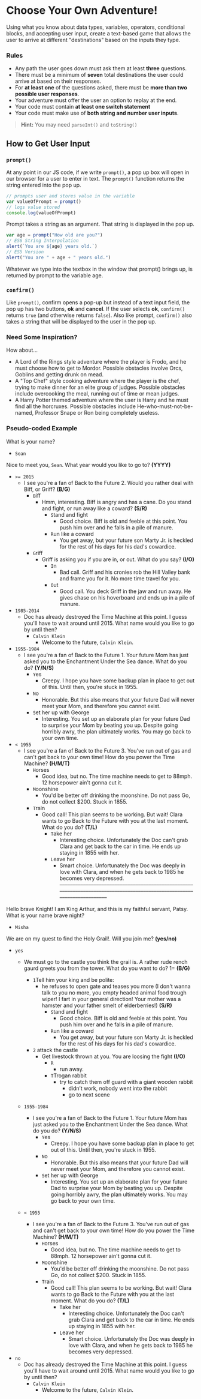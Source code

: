 # Choose Your Own Adventure!

Using what you know about data types, variables, operators, conditional blocks, and accepting user input, create a text-based game that allows the user to arrive at different "destinations" based on the inputs they type.

### Rules
* Any path the user goes down must ask them at least **three** questions.
* There must be a minimum of **seven** total destinations the user could arrive at based on their responses.
* For **at least one** of the questions asked, there must be **more than two possible user responses**.
* Your adventure must offer the user an option to replay at the end.
* Your code must contain **at least one switch statement**
* Your code must make use of **both string and number user inputs**.

> **Hint:** You may need `parseInt()` and `toString()`

## How to Get User Input

### `prompt()`

At any point in our JS code, if we write `prompt()`, a pop up box will open in our browser for a user to enter in text. The `prompt()` function returns the string entered into the pop up.

```js
// prompts user and stores value in the variable
var valueOfPrompt = prompt()
// logs value stored
console.log(valueOfPrompt)
```

Prompt takes a string as an argument. That string is displayed in the pop up.

```js
var age = prompt("How old are you?")
// ES6 String Interpolation
alert(`You are ${age} years old.`)
// ES5 Version
alert("You are " + age + " years old.")
```

Whatever we type into the textbox in the window that prompt() brings up, is returned by prompt to the variable age.

### `confirm()`

Like `prompt()`, confirm opens a pop-up but instead of a text input field, the pop up has two buttons, **ok** and **cancel**. If the user selects **ok**, `confirm()` returns `true` (and otherwise returns `false`). Also like prompt, `confirm()` also takes a string that will be displayed to the user in the pop up.


### Need Some Inspiration?

How about...
* A Lord of the Rings style adventure where the player is Frodo, and he must choose how to get to Mordor. Possible obstacles involve Orcs, Goblins and getting drunk on mead.
* A "Top Chef" style cooking adventure where the player is the chef, trying to make dinner for an elite group of judges. Possible obstacles include overcooking the meal, running out of time or mean judges.
* A Harry Potter themed adventure where the user is Harry and he must find all the horcruxes. Possible obstacles include He-who-must-not-be-named, Professor Snape or Ron being completely useless.

### Pseudo-coded Example

What is your name?
* `Sean`

Nice to meet you, `Sean`. What year would you like to go to? **(YYYY)**
* `>= 2015`
    * I see you're a fan of Back to the Future 2. Would you rather deal with Biff, or Griff? **(B/G)**
        * `B`iff
            * Hmm, interesting. Biff is angry and has a cane. Do you stand and fight, or run away like a coward? **(S/R)**
                * `S`tand and fight
                    * Good choice. Biff is old and feeble at this point. You push him over and he falls in a pile of manure.
                * `R`un like a coward
                    * You get away, but your future son Marty Jr. is heckled for the rest of his days for his dad's cowardice.
        * `G`riff
            * Griff is asking you if you are in, or out. What do you say? **(I/O)**
                * `I`n
                    * Bad call. Griff and his cronies rob the Hill Valley bank and frame you for it. No more time travel for you.
                * `O`ut
                    * Good call. You deck Griff in the jaw and run away. He gives chase on his hoverboard and ends up in a pile of manure.
* `1985-2014`
    * Doc has already destroyed the Time Machine at this point. I guess you'll have to wait around until 2015. What name would you like to go by until then?
        * `Calvin Klein`
            * Welcome to the future, `Calvin Klein`.
* `1955-1984`
    * I see you're a fan of Back to the Future 1. Your future Mom has just asked you to the Enchantment Under the Sea dance. What do you do? **(Y/N/S)**
        * `Y`es
            * Creepy. I hope you have some backup plan in place to get out of this. Until then, you're stuck in 1955.
        * `N`o
            * Honorable. But this also means that your future Dad will never meet your Mom, and therefore you cannot exist.
        * `S`et her up with George
            * Interesting. You set up an elaborate plan for your future Dad to surprise your Mom by beating you up. Despite going horribly awry, the plan ultimately works. You may go back to your own time.
* `< 1955`
    * I see you're a fan of Back to the Future 3. You've run out of gas and can't get back to your own time! How do you power the Time Machine? **(H/M/T)**
        * `H`orses
            * Good idea, but no. The time machine needs to get to 88mph. 12 horsepower ain't gonna cut it.
        * `M`oonshine
            * You'd be better off drinking the moonshine. Do not pass Go, do not collect $200. Stuck in 1855.
        * `T`rain
            * Good call! This plan seems to be working. But wait! Clara wants to go Back to the Future with you at the last moment. What do you do? **(T/L)**
                * `T`ake her
                    * Interesting choice. Unfortunately the Doc can't grab Clara and get back to the car in time. He ends up staying in 1855 with her.
                * `L`eave her
                    * Smart choice. Unfortunately the Doc was deeply in love with Clara, and when he gets back to 1985 he becomes very depressed.
––––––––––––––––––––––––––––––––––––––––––––––––––––––––––––––––––––––––––––––––––––––––––––––––––––––––––––––––––––––––

Hello brave Knight! I am King Arthur, and this is my faithful servant, Patsy. What is your name brave night?
* `Misha`

We are on my quest to find the Holy Grail!.  Will you join me? **(yes/no)**
* `yes`
    * We must go to the castle you think the grail is. A rather rude rench gaurd greets you from the tower. What do you want to do? 1=  **(B/G)**
        * `1`Tell him your king and be polite:
            * he refuses to open gate and teases you more
            (I don't wanna talk to you no more, you empty headed animal food trough wiper! I fart in your general direction! Your mother was a hamster and your father smelt of elderberries!) **(S/R)**
                * `S`tand and fight
                    * Good choice. Biff is old and feeble at this point. You push him over and he falls in a pile of manure.
                * `R`un like a coward
                    * You get away, but your future son Marty Jr. is heckled for the rest of his days for his dad's cowardice.
        * `2` attack the castle
            * Get livestock thrown at you. You are loosing the fight **(I/O)**
                * `R`
                    * run away.
                * `T`Trogan rabbit
                    * try to catch them off guard with a giant wooden rabbit
                        * didn’t work, nobody went into the rabbit
                        * go to next scene
                
    * `1955-1984`
        * I see you're a fan of Back to the Future 1. Your future Mom has just asked you to the Enchantment Under the Sea dance. What do you do? **(Y/N/S)**
            * `Y`es
                * Creepy. I hope you have some backup plan in place to get out of this. Until then, you're stuck in 1955.
            * `N`o
                * Honorable. But this also means that your future Dad will never meet your Mom, and therefore you cannot exist.
            * `S`et her up with George
                * Interesting. You set up an elaborate plan for your future Dad to surprise your Mom by beating you up. Despite going horribly awry, the plan ultimately works. You may go back to your own time.
    * `< 1955`
        * I see you're a fan of Back to the Future 3. You've run out of gas and can't get back to your own time! How do you power the Time Machine? **(H/M/T)**
            * `H`orses
                * Good idea, but no. The time machine needs to get to 88mph. 12 horsepower ain't gonna cut it.
            * `M`oonshine
                * You'd be better off drinking the moonshine. Do not pass Go, do not collect $200. Stuck in 1855.
            * `T`rain
                * Good call! This plan seems to be working. But wait! Clara wants to go Back to the Future with you at the last moment. What do you do? **(T/L)**
                    * `T`ake her
                        * Interesting choice. Unfortunately the Doc can't grab Clara and get back to the car in time. He ends up staying in 1855 with her.
                    * `L`eave her
                        * Smart choice. Unfortunately the Doc was deeply in love with Clara, and when he gets back to 1985 he becomes very depressed.
* `no`
    * Doc has already destroyed the Time Machine at this point. I guess you'll have to wait around until 2015. What name would you like to go by until then?
        * `Calvin Klein`
            * Welcome to the future, `Calvin Klein`.
    





























